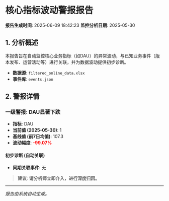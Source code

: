 # 核心指标波动警报报告

**报告生成时间**: 2025-06-09 18:42:23
**监控分析日期**: 2025-05-30

## 1. 分析概述
本报告旨在自动监控核心业务指标（如DAU）的异常波动，与已知业务事件（版本发布、运营活动等）进行关联，并为数据波动提供初步诊断。

- **数据源**: `filtered_online_data.xlsx`
- **事件库**: `events.json`

## 2. 警报详情
### 一级警报: DAU显著下跌

- **指标**: DAU
- **当前值 (2025-05-30)**: 1
- **基线值 (前7日均值)**: 107.3
- **波动幅度**: **<font color='red'>-99.07%</font>**

#### 初步诊断 (自动关联)

- **同期关联事件**: 无

> **建议**: **请分析师立即介入，进行深度归因。**

---
*报告由系统自动生成。*
